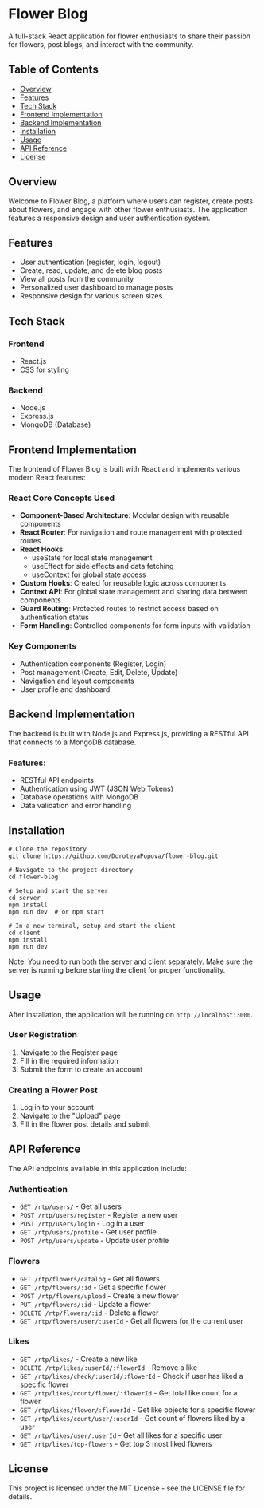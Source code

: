 # Flower Blog

A full-stack React application for flower enthusiasts to share their passion for flowers, post blogs, and interact with the community.

## Table of Contents
- [Overview](#overview)
- [Features](#features)
- [Tech Stack](#tech-stack)
- [Frontend Implementation](#frontend-implementation)
- [Backend Implementation](#backend-implementation)
- [Installation](#installation)
- [Usage](#usage)
- [API Reference](#api-reference)
- [License](#license)

## Overview
Welcome to Flower Blog, a platform where users can register, create posts about flowers, and engage with other flower enthusiasts. The application features a responsive design and user authentication system.

## Features
- User authentication (register, login, logout)
- Create, read, update, and delete blog posts
- View all posts from the community
- Personalized user dashboard to manage posts
- Responsive design for various screen sizes

## Tech Stack
### Frontend
- React.js
- CSS for styling

### Backend
- Node.js
- Express.js
- MongoDB (Database)

## Frontend Implementation
The frontend of Flower Blog is built with React and implements various modern React features:

### React Core Concepts Used
- **Component-Based Architecture**: Modular design with reusable components
- **React Router**: For navigation and route management with protected routes
- **React Hooks**: 
  - useState for local state management
  - useEffect for side effects and data fetching
  - useContext for global state access
- **Custom Hooks**: Created for reusable logic across components
- **Context API**: For global state management and sharing data between components
- **Guard Routing**: Protected routes to restrict access based on authentication status
- **Form Handling**: Controlled components for form inputs with validation

### Key Components
- Authentication components (Register, Login)
- Post management (Create, Edit, Delete, Update)
- Navigation and layout components
- User profile and dashboard

## Backend Implementation
The backend is built with Node.js and Express.js, providing a RESTful API that connects to a MongoDB database.

### Features:
- RESTful API endpoints
- Authentication using JWT (JSON Web Tokens)
- Database operations with MongoDB
- Data validation and error handling

## Installation
```
# Clone the repository
git clone https://github.com/DoroteyaPopova/flower-blog.git

# Navigate to the project directory
cd flower-blog

# Setup and start the server
cd server
npm install
npm run dev  # or npm start

# In a new terminal, setup and start the client
cd client
npm install
npm run dev
```

Note: You need to run both the server and client separately. Make sure the server is running before starting the client for proper functionality.

## Usage
After installation, the application will be running on `http://localhost:3000`.

### User Registration
1. Navigate to the Register page
2. Fill in the required information
3. Submit the form to create an account

### Creating a Flower Post
1. Log in to your account
2. Navigate to the "Upload" page
3. Fill in the flower post details and submit

## API Reference
The API endpoints available in this application include:

### Authentication
- `GET /rtp/users/` - Get all users
- `POST /rtp/users/register` - Register a new user
- `POST /rtp/users/login` - Log in a user
- `GET /rtp/users/profile` - Get user profile
- `POST /rtp/users/update` - Update user profile

### Flowers
- `GET /rtp/flowers/catalog` - Get all flowers
- `GET /rtp/flowers/:id` - Get a specific flower
- `POST /rtp/flowers/upload` - Create a new flower
- `PUT /rtp/flowers/:id` - Update a flower
- `DELETE /rtp/flowers/:id` - Delete a flower
- `GET /rtp/flowers/user/:userId` - Get all flowers for the current user

### Likes
- `GET /rtp/likes/` - Create a new like
- `DELETE /rtp/likes/:userId/:flowerId` - Remove a like
- `GET /rtp/likes/check/:userId/:flowerId` - Check if user has liked a specific flower
- `GET /rtp/likes/count/flower/:flowerId` - Get total like count for a flower
- `GET /rtp/likes/flower/:flowerId` - Get like objects for a specific flower
- `GET /rtp/likes/count/user/:userId` - Get count of flowers liked by a user
- `GET /rtp/likes/user/:userId` - Get all likes for a specific user
- `GET /rtp/likes/top-flowers` - Get top 3 most liked flowers

## License
This project is licensed under the MIT License - see the LICENSE file for details.
